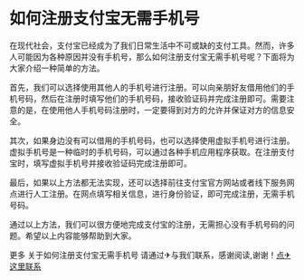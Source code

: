 # 如何注册支付宝无需手机号

在现代社会，支付宝已经成为了我们日常生活中不可或缺的支付工具。然而，许多人可能因为各种原因并没有手机号，那么如何注册支付宝无需手机号呢？下面将为大家介绍一种简单的方法。

首先，我们可以选择使用其他人的手机号进行注册。可以向亲朋好友借用他们的手机号码，然后在注册时填写他们的手机号码，接收验证码并完成注册即可。需要注意的是，在使用他人手机号码注册时，一定要得到对方的允许并保证对方的信息安全。

其次，如果身边没有可以借用的手机号码，也可以选择使用虚拟手机号进行注册。虚拟手机号是一种临时的手机号码，可以通过各种手机应用程序获取。在注册支付宝时，填写虚拟手机号并接收验证码完成注册即可。

最后，如果以上方法都无法实现，还可以选择前往支付宝官方网站或者线下服务网点进行人工注册。在网点填写相关信息，进行身份验证，即可完成注册，无需手机号码。

通过以上方法，我们可以很方便地完成支付宝的注册，无需担心没有手机号码的问题。希望以上内容能够帮助到大家。

更多 关于如何注册支付宝无需手机号 请通过✈与我们联系，感谢阅读,谢谢！[点✈这里联系](https://ads.k02.cc)